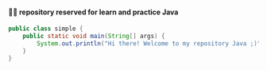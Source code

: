 #### 🐱‍💻 repository reserved for learn and practice Java

~~~java
public class simple {
    public static void main(String[] args) {
        System.out.println("Hi there! Welcome to my repository Java ;)");
    }
}
~~~
